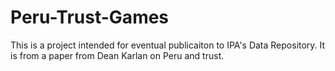 Peru-Trust-Games
================

This is a project intended for eventual publicaiton to IPA's Data Repository. It is from a paper from Dean Karlan on Peru and
trust. 

